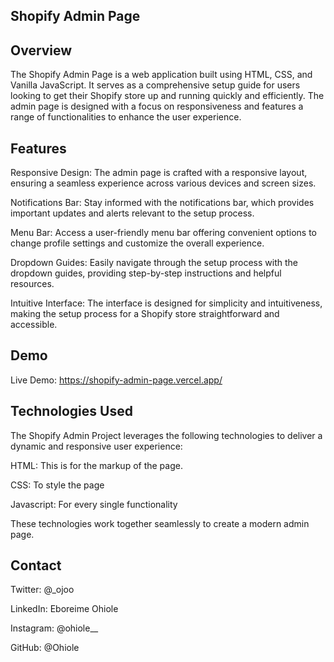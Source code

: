 ## Shopify Admin Page

## Overview
The Shopify Admin Page is a web application built using HTML, CSS, and Vanilla JavaScript. It serves as a comprehensive setup guide for users looking to get their Shopify store up and running quickly and efficiently. The admin page is designed with a focus on responsiveness and features a range of functionalities to enhance the user experience.

## Features
Responsive Design: The admin page is crafted with a responsive layout, ensuring a seamless experience across various devices and screen sizes.

Notifications Bar: Stay informed with the notifications bar, which provides important updates and alerts relevant to the setup process.

Menu Bar: Access a user-friendly menu bar offering convenient options to change profile settings and customize the overall experience.

Dropdown Guides: Easily navigate through the setup process with the dropdown guides, providing step-by-step instructions and helpful resources.

Intuitive Interface: The interface is designed for simplicity and intuitiveness, making the setup process for a Shopify store straightforward and accessible.

## Demo
Live Demo: https://shopify-admin-page.vercel.app/

## Technologies Used
The Shopify Admin Project leverages the following technologies to deliver a dynamic and responsive user experience:

HTML: This is for the markup of the page.

CSS: To style the page

Javascript: For every single functionality

These technologies work together seamlessly to create a modern admin page.


## Contact
Twitter: @_ojoo

LinkedIn: Eboreime Ohiole

Instagram: @ohiole__

GitHub: @Ohiole
